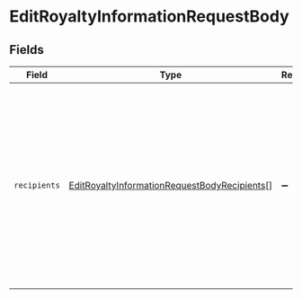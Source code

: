 # EditRoyaltyInformationRequestBody


## Fields

| Field                                                                                                                                                                    | Type                                                                                                                                                                     | Required                                                                                                                                                                 | Description                                                                                                                                                              |
| ------------------------------------------------------------------------------------------------------------------------------------------------------------------------ | ------------------------------------------------------------------------------------------------------------------------------------------------------------------------ | ------------------------------------------------------------------------------------------------------------------------------------------------------------------------ | ------------------------------------------------------------------------------------------------------------------------------------------------------------------------ |
| `recipients`                                                                                                                                                             | [EditRoyaltyInformationRequestBodyRecipients](../../models/operations/editroyaltyinformationrequestbodyrecipients.md)[]                                                  | :heavy_minus_sign:                                                                                                                                                       | List of royalty recipients. Note: EVM collections support only a single recipient. Use a contract splitter as recipient in order to send payments to multiple addresses. |